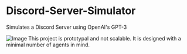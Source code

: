 # Discord-Server-Simulator
Simulates a Discord Server using OpenAI's GPT-3

![Image](https://i.postimg.cc/1tVkJgr1/image.png)
This project is prototypal and not scalable.
It is designed with a minimal number of agents in mind.
